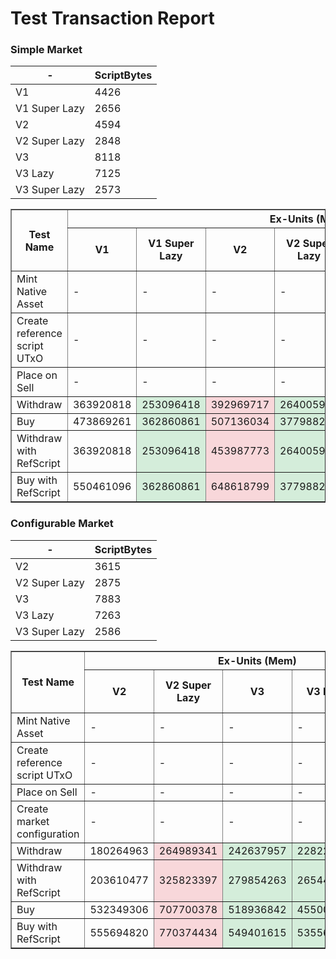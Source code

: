 # Test Transaction Report
<style>
  .improved {
    background-color: #d4edda;
  }
  .declined {
    background-color: #f8d7da;
  }
</style>

### Simple Market

| - | ScriptBytes |
| --- |  --- |
| V1 | 4426 |
| V1 Super Lazy | 2656 |
| V2 | 4594 |
| V2 Super Lazy | 2848 |
| V3 | 8118 |
| V3 Lazy | 7125 |
| V3 Super Lazy | 2573 |

<table border="1">
<thead>
  <tr>
    <th rowspan="7">Test Name</th>
    <th colspan="7">Ex-Units (Mem)</th>
    <th colspan="7">Ex-Units (CPU)</th>
    <th colspan="7">Fee</th>
    <th colspan="7">Tx Bytes</th>
  </tr>
  <tr>
    <th>V1</th>
    <th>V1 Super Lazy</th>
    <th>V2</th>
    <th>V2 Super Lazy</th>
    <th>V3</th>
    <th>V3 Lazy</th>
    <th>V3 Super Lazy</th>
    <th>V1</th>
    <th>V1 Super Lazy</th>
    <th>V2</th>
    <th>V2 Super Lazy</th>
    <th>V3</th>
    <th>V3 Lazy</th>
    <th>V3 Super Lazy</th>
    <th>V1</th>
    <th>V1 Super Lazy</th>
    <th>V2</th>
    <th>V2 Super Lazy</th>
    <th>V3</th>
    <th>V3 Lazy</th>
    <th>V3 Super Lazy</th>
    <th>V1</th>
    <th>V1 Super Lazy</th>
    <th>V2</th>
    <th>V2 Super Lazy</th>
    <th>V3</th>
    <th>V3 Lazy</th>
    <th>V3 Super Lazy</th>
  </tr>
</thead>
<tr>
  <td>Mint Native Asset</td>
<td>-</td>
<td>-</td>
<td>-</td>
<td>-</td>
<td>-</td>
<td>-</td>
<td>-</td>
<td>-</td>
<td>-</td>
<td>-</td>
<td>-</td>
<td>-</td>
<td>-</td>
<td>-</td>
<td>197973</td>
<td class="improved">194805</td>
<td class="declined">196389</td>
<td class="improved">194805</td>
<td class="declined">196389</td>
<td class="improved">193221</td>
<td>193221</td>
<td>868</td>
<td class="improved">796</td>
<td class="declined">832</td>
<td class="improved">796</td>
<td class="declined">832</td>
<td class="improved">760</td>
<td>760</td>
</tr>
<tr>
  <td>Create reference script UTxO</td>
<td>-</td>
<td>-</td>
<td>-</td>
<td>-</td>
<td>-</td>
<td>-</td>
<td>-</td>
<td>-</td>
<td>-</td>
<td>-</td>
<td>-</td>
<td>-</td>
<td>-</td>
<td>-</td>
<td>366625</td>
<td class="improved">288745</td>
<td class="declined">374017</td>
<td class="improved">297193</td>
<td class="declined">530657</td>
<td class="improved">486965</td>
<td class="improved">285093</td>
<td>4701</td>
<td class="improved">2931</td>
<td class="declined">4869</td>
<td class="improved">3123</td>
<td class="declined">8429</td>
<td class="improved">7436</td>
<td class="improved">2848</td>
</tr>
<tr>
  <td>Place on Sell</td>
<td>-</td>
<td>-</td>
<td>-</td>
<td>-</td>
<td>-</td>
<td>-</td>
<td>-</td>
<td>-</td>
<td>-</td>
<td>-</td>
<td>-</td>
<td>-</td>
<td>-</td>
<td>-</td>
<td>192121</td>
<td>192121</td>
<td class="declined">203385</td>
<td>203385</td>
<td>203385</td>
<td>203385</td>
<td>203385</td>
<td>735</td>
<td>735</td>
<td class="declined">991</td>
<td>991</td>
<td>991</td>
<td>991</td>
<td>991</td>
</tr>
<tr>
  <td>Withdraw</td>
<td>363920818</td>
<td class="improved">253096418</td>
<td class="declined">392969717</td>
<td class="improved">264005954</td>
<td class="improved">262872340</td>
<td class="improved">229236652</td>
<td class="improved">169215285</td>
<td>1344584</td>
<td class="improved">937286</td>
<td class="declined">1448166</td>
<td class="improved">974134</td>
<td class="declined">1196886</td>
<td class="improved">1045672</td>
<td class="improved">768634</td>
<td>482283</td>
<td class="improved">372911</td>
<td class="declined">493610</td>
<td class="improved">380136</td>
<td class="declined">624787</td>
<td class="improved">569945</td>
<td class="improved">349344</td>
<td>4970</td>
<td class="improved">3200</td>
<td class="declined">5044</td>
<td class="improved">3298</td>
<td class="declined">8568</td>
<td class="improved">7575</td>
<td class="improved">3023</td>
</tr>
<tr>
  <td>Buy</td>
<td>473869261</td>
<td class="improved">362860861</td>
<td class="declined">507136034</td>
<td class="improved">377988271</td>
<td class="improved">358360316</td>
<td class="improved">284463862</td>
<td class="improved">224250495</td>
<td>1779350</td>
<td class="improved">1371252</td>
<td class="declined">1898158</td>
<td class="improved">1423326</td>
<td class="declined">1665762</td>
<td class="improved">1334964</td>
<td class="improved">1056726</td>
<td>516352</td>
<td class="improved">406921</td>
<td class="declined">528862</td>
<td class="improved">415328</td>
<td class="declined">659782</td>
<td class="improved">591675</td>
<td class="improved">370991</td>
<td>4994</td>
<td class="improved">3224</td>
<td class="declined">5068</td>
<td class="improved">3322</td>
<td class="declined">8592</td>
<td class="improved">7599</td>
<td class="improved">3047</td>
</tr>
<tr>
  <td>Withdraw with RefScript</td>
<td>363920818</td>
<td class="improved">253096418</td>
<td class="declined">453987773</td>
<td class="improved">264005954</td>
<td class="declined">300088646</td>
<td class="improved">266452958</td>
<td class="improved">120645750</td>
<td>1344584</td>
<td class="improved">937286</td>
<td class="declined">1671344</td>
<td class="improved">974134</td>
<td class="declined">1364938</td>
<td class="improved">1213724</td>
<td class="improved">549124</td>
<td>355117</td>
<td class="improved">297075</td>
<td class="declined">378849</td>
<td class="improved">298732</td>
<td class="declined">402933</td>
<td class="improved">376888</td>
<td class="improved">258164</td>
<td>571</td>
<td>571</td>
<td class="improved">477</td>
<td>477</td>
<td>477</td>
<td>477</td>
<td class="improved">441</td>
</tr>
<tr>
  <td>Buy with RefScript</td>
<td>550461096</td>
<td class="improved">362860861</td>
<td class="declined">648618799</td>
<td class="improved">377988271</td>
<td class="declined">445095365</td>
<td class="improved">371198911</td>
<td class="improved">224250495</td>
<td>2062662</td>
<td class="improved">1371252</td>
<td class="declined">2418374</td>
<td class="improved">1423326</td>
<td class="declined">2058626</td>
<td class="improved">1727828</td>
<td class="improved">1056726</td>
<td>412903</td>
<td class="improved">331349</td>
<td class="declined">438889</td>
<td class="improved">334188</td>
<td class="declined">456318</td>
<td class="improved">417008</td>
<td class="improved">297826</td>
<td>637</td>
<td class="improved">601</td>
<td class="improved">543</td>
<td class="improved">507</td>
<td class="declined">543</td>
<td>543</td>
<td class="improved">507</td>
</tr>
</table>

### Configurable Market

| - | ScriptBytes |
| --- |  --- |
| V2 | 3615 |
| V2 Super Lazy | 2875 |
| V3 | 7883 |
| V3 Lazy | 7263 |
| V3 Super Lazy | 2586 |

<table border="1">
<thead>
  <tr>
    <th rowspan="5">Test Name</th>
    <th colspan="5">Ex-Units (Mem)</th>
    <th colspan="5">Ex-Units (CPU)</th>
    <th colspan="5">Fee</th>
    <th colspan="5">Tx Bytes</th>
  </tr>
  <tr>
    <th>V2</th>
    <th>V2 Super Lazy</th>
    <th>V3</th>
    <th>V3 Lazy</th>
    <th>V3 Super Lazy</th>
    <th>V2</th>
    <th>V2 Super Lazy</th>
    <th>V3</th>
    <th>V3 Lazy</th>
    <th>V3 Super Lazy</th>
    <th>V2</th>
    <th>V2 Super Lazy</th>
    <th>V3</th>
    <th>V3 Lazy</th>
    <th>V3 Super Lazy</th>
    <th>V2</th>
    <th>V2 Super Lazy</th>
    <th>V3</th>
    <th>V3 Lazy</th>
    <th>V3 Super Lazy</th>
  </tr>
</thead>
<tr>
  <td>Mint Native Asset</td>
<td>-</td>
<td>-</td>
<td>-</td>
<td>-</td>
<td>-</td>
<td>-</td>
<td>-</td>
<td>-</td>
<td>-</td>
<td>-</td>
<td>197973</td>
<td class="declined">199557</td>
<td>199557</td>
<td class="improved">194805</td>
<td class="declined">196389</td>
<td>868</td>
<td class="declined">904</td>
<td>904</td>
<td class="improved">796</td>
<td class="declined">832</td>
</tr>
<tr>
  <td>Create reference script UTxO</td>
<td>-</td>
<td>-</td>
<td>-</td>
<td>-</td>
<td>-</td>
<td>-</td>
<td>-</td>
<td>-</td>
<td>-</td>
<td>-</td>
<td>330941</td>
<td class="improved">298381</td>
<td class="declined">520317</td>
<td class="improved">493037</td>
<td class="improved">285665</td>
<td>3890</td>
<td class="improved">3150</td>
<td class="declined">8194</td>
<td class="improved">7574</td>
<td class="improved">2861</td>
</tr>
<tr>
  <td>Place on Sell</td>
<td>-</td>
<td>-</td>
<td>-</td>
<td>-</td>
<td>-</td>
<td>-</td>
<td>-</td>
<td>-</td>
<td>-</td>
<td>-</td>
<td>203385</td>
<td>203385</td>
<td>203385</td>
<td>203385</td>
<td>203385</td>
<td>991</td>
<td>991</td>
<td>991</td>
<td>991</td>
<td>991</td>
</tr>
<tr>
  <td>Create market configuration</td>
<td>-</td>
<td>-</td>
<td>-</td>
<td>-</td>
<td>-</td>
<td>-</td>
<td>-</td>
<td>-</td>
<td>-</td>
<td>-</td>
<td>179141</td>
<td>179141</td>
<td>179141</td>
<td>179141</td>
<td>179141</td>
<td>440</td>
<td>440</td>
<td>440</td>
<td>440</td>
<td>440</td>
</tr>
<tr>
  <td>Withdraw</td>
<td>180264963</td>
<td class="declined">264989341</td>
<td class="improved">242637957</td>
<td class="improved">228228652</td>
<td class="improved">169727737</td>
<td>582806</td>
<td class="declined">977362</td>
<td class="declined">1106444</td>
<td class="improved">1039372</td>
<td class="improved">769862</td>
<td>385267</td>
<td class="improved">381581</td>
<td class="declined">607770</td>
<td class="improved">575581</td>
<td class="improved">350024</td>
<td>4065</td>
<td class="improved">3325</td>
<td class="declined">8333</td>
<td class="improved">7713</td>
<td class="improved">3036</td>
</tr>
<tr>
  <td>Withdraw with RefScript</td>
<td>203610477</td>
<td class="declined">325823397</td>
<td class="improved">279854263</td>
<td class="improved">265444958</td>
<td class="improved">206864043</td>
<td>653668</td>
<td class="declined">1199740</td>
<td class="declined">1274496</td>
<td class="improved">1207424</td>
<td class="improved">937414</td>
<td>287655</td>
<td class="declined">316875</td>
<td class="declined">392994</td>
<td class="improved">378785</td>
<td class="improved">288827</td>
<td>483</td>
<td>483</td>
<td>483</td>
<td>483</td>
<td>483</td>
</tr>
<tr>
  <td>Buy</td>
<td>532349306</td>
<td class="declined">707700378</td>
<td class="improved">518936842</td>
<td class="improved">455008794</td>
<td class="improved">397051879</td>
<td>1938892</td>
<td class="declined">2698356</td>
<td class="improved">2482524</td>
<td class="improved">2190640</td>
<td class="improved">1924530</td>
<td>494618</td>
<td class="declined">518522</td>
<td class="declined">714658</td>
<td class="improved">664080</td>
<td class="improved">438758</td>
<td>4195</td>
<td class="improved">3455</td>
<td class="declined">8505</td>
<td class="improved">7843</td>
<td class="improved">3166</td>
</tr>
<tr>
  <td>Buy with RefScript</td>
<td>555694820</td>
<td class="declined">770374434</td>
<td class="improved">549401615</td>
<td class="improved">535568310</td>
<td class="improved">434188185</td>
<td>2009754</td>
<td class="declined">2928734</td>
<td class="improved">2618768</td>
<td class="improved">2555296</td>
<td class="improved">2092082</td>
<td>396787</td>
<td class="declined">454190</td>
<td class="declined">497077</td>
<td class="improved">483118</td>
<td class="improved">377342</td>
<td>608</td>
<td>608</td>
<td class="declined">644</td>
<td>644</td>
<td class="improved">608</td>
</tr>
</table>

